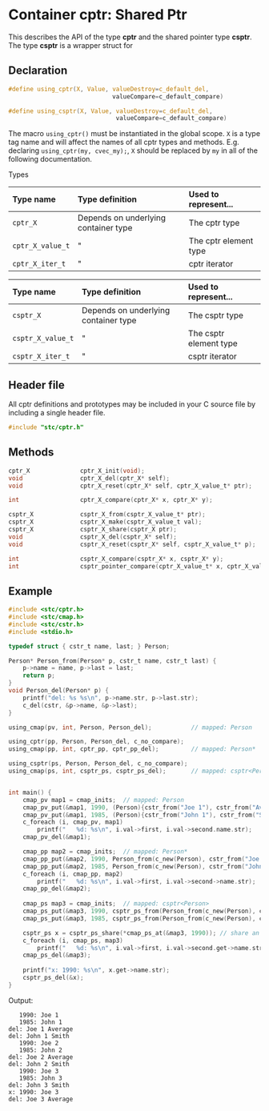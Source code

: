 # Container cptr: Shared Ptr

This describes the API of the type **cptr** and the shared pointer type **csptr**. The type **csptr** is a wrapper struct for 

## Declaration

```c
#define using_cptr(X, Value, valueDestroy=c_default_del,
                             valueCompare=c_default_compare)

#define using_csptr(X, Value, valueDestroy=c_default_del,
                              valueCompare=c_default_compare)
```
The macro `using_cptr()` must be instantiated in the global scope. `X` is a type tag name and will
affect the names of all cptr types and methods. E.g. declaring `using_cptr(my, cvec_my);`,
`X` should be replaced by `my` in all of the following documentation.

 Types

| Type name           | Type definition                        | Used to represent...     |
|:--------------------|:---------------------------------------|:-------------------------|
| `cptr_X`            | Depends on underlying container type   | The cptr type            |
| `cptr_X_value_t`    | "                                      | The cptr element type    |
| `cptr_X_iter_t`     | "                                      | cptr iterator            |


| Type name           | Type definition                        | Used to represent...     |
|:--------------------|:---------------------------------------|:-------------------------|
| `csptr_X`           | Depends on underlying container type   | The csptr type           |
| `csptr_X_value_t`   | "                                      | The csptr element type   |
| `csptr_X_iter_t`    | "                                      | csptr iterator           |


## Header file

All cptr definitions and prototypes may be included in your C source file by including a single header file.

```c
#include "stc/cptr.h"
```

## Methods

```c
cptr_X              cptr_X_init(void);
void                cptr_X_del(cptr_X* self);
void                cptr_X_reset(cptr_X* self, cptr_X_value_t* ptr);

int                 cptr_X_compare(cptr_X* x, cptr_X* y);
```

```c
csptr_X             csptr_X_from(csptr_X_value_t* ptr);
csptr_X             csptr_X_make(csptr_X_value_t val);
csptr_X             csptr_X_share(csptr_X ptr);
void                csptr_X_del(csptr_X* self);
void                csptr_X_reset(csptr_X* self, csptr_X_value_t* p);

int                 csptr_X_compare(csptr_X* x, csptr_X* y);
int                 csptr_pointer_compare(cptr_X_value_t* x, cptr_X_value_t* y);
```

## Example
```c
#include <stc/cptr.h>
#include <stc/cmap.h>
#include <stc/cstr.h>
#include <stdio.h>

typedef struct { cstr_t name, last; } Person;

Person* Person_from(Person* p, cstr_t name, cstr_t last) {
    p->name = name, p->last = last;
    return p;
}
void Person_del(Person* p) {
    printf("del: %s %s\n", p->name.str, p->last.str);
    c_del(cstr, &p->name, &p->last);
}

using_cmap(pv, int, Person, Person_del);           // mapped: Person

using_cptr(pp, Person, Person_del, c_no_compare);
using_cmap(pp, int, cptr_pp, cptr_pp_del);         // mapped: Person*

using_csptr(ps, Person, Person_del, c_no_compare);
using_cmap(ps, int, csptr_ps, csptr_ps_del);       // mapped: csptr<Person>


int main() {
    cmap_pv map1 = cmap_inits;  // mapped: Person
    cmap_pv_put(&map1, 1990, (Person){cstr_from("Joe 1"), cstr_from("Average")});
    cmap_pv_put(&map1, 1985, (Person){cstr_from("John 1"), cstr_from("Smith")});
    c_foreach (i, cmap_pv, map1)
        printf("   %d: %s\n", i.val->first, i.val->second.name.str);
    cmap_pv_del(&map1);

    cmap_pp map2 = cmap_inits;  // mapped: Person*
    cmap_pp_put(&map2, 1990, Person_from(c_new(Person), cstr_from("Joe 2"), cstr_from("Average")));
    cmap_pp_put(&map2, 1985, Person_from(c_new(Person), cstr_from("John 2"), cstr_from("Smith")));
    c_foreach (i, cmap_pp, map2)
        printf("   %d: %s\n", i.val->first, i.val->second->name.str);
    cmap_pp_del(&map2); 
    
    cmap_ps map3 = cmap_inits;  // mapped: csptr<Person>
    cmap_ps_put(&map3, 1990, csptr_ps_from(Person_from(c_new(Person), cstr_from("Joe 3"), cstr_from("Average"))));
    cmap_ps_put(&map3, 1985, csptr_ps_from(Person_from(c_new(Person), cstr_from("John 3"), cstr_from("Smith"))));

    csptr_ps x = csptr_ps_share(*cmap_ps_at(&map3, 1990)); // share an item in the map
    c_foreach (i, cmap_ps, map3)
        printf("   %d: %s\n", i.val->first, i.val->second.get->name.str);
    cmap_ps_del(&map3); 
    
    printf("x: 1990: %s\n", x.get->name.str);
    csptr_ps_del(&x);
}
```
Output:
```
   1990: Joe 1
   1985: John 1
del: Joe 1 Average
del: John 1 Smith
   1990: Joe 2
   1985: John 2
del: Joe 2 Average
del: John 2 Smith
   1990: Joe 3
   1985: John 3
del: John 3 Smith
x: 1990: Joe 3
del: Joe 3 Average
```
